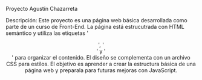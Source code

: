Proyecto Agustín Chazarreta

Descripción:
Este proyecto es una página web básica desarrollada como parte de un curso de Front-End. La página está estrucutrada con HTML semántico y utiliza las etiquetas '<header>', '<main>' y '<footer>' para organizar el contenido. El diseño se complementa con un archivo CSS para estilos. El objetivo es aprender a crear la estructura básica de una página web y preparala para futuras mejoras con JavaScript. 